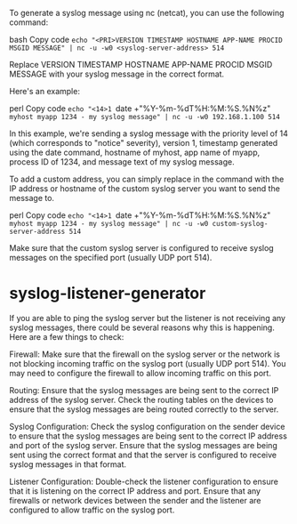 To generate a syslog message using nc (netcat), you can use the following command:

bash
Copy code
`echo "<PRI>VERSION TIMESTAMP HOSTNAME APP-NAME PROCID MSGID MESSAGE" | nc -u -w0 <syslog-server-address> 514`

Replace <PRI>VERSION TIMESTAMP HOSTNAME APP-NAME PROCID MSGID MESSAGE with your syslog message in the correct format.

Here's an example:

perl
Copy code
`echo "<14>1 `date +"%Y-%m-%dT%H:%M:%S.%N%z"` myhost myapp 1234 - my syslog message" | nc -u -w0 192.168.1.100 514`

In this example, we're sending a syslog message with the priority level of 14 (which corresponds to "notice" severity), version 1, timestamp generated using the date command, hostname of myhost, app name of myapp, process ID of 1234, and message text of my syslog message.

To add a custom address, you can simply replace <syslog-server-address> in the command with the IP address or hostname of the custom syslog server you want to send the message to.

perl
Copy code
`echo "<14>1 `date +"%Y-%m-%dT%H:%M:%S.%N%z"` myhost myapp 1234 - my syslog message" | nc -u -w0 custom-syslog-server-address 514`

Make sure that the custom syslog server is configured to receive syslog messages on the specified port (usually UDP port 514).


# syslog-listener-generator

If you are able to ping the syslog server but the listener is not receiving any syslog messages, there could be several reasons why this is happening. Here are a few things to check:

Firewall: Make sure that the firewall on the syslog server or the network is not blocking incoming traffic on the syslog port (usually UDP port 514). You may need to configure the firewall to allow incoming traffic on this port.

Routing: Ensure that the syslog messages are being sent to the correct IP address of the syslog server. Check the routing tables on the devices to ensure that the syslog messages are being routed correctly to the server.

Syslog Configuration: Check the syslog configuration on the sender device to ensure that the syslog messages are being sent to the correct IP address and port of the syslog server. Ensure that the syslog messages are being sent using the correct format and that the server is configured to receive syslog messages in that format.

Listener Configuration: Double-check the listener configuration to ensure that it is listening on the correct IP address and port. Ensure that any firewalls or network devices between the sender and the listener are configured to allow traffic on the syslog port.
